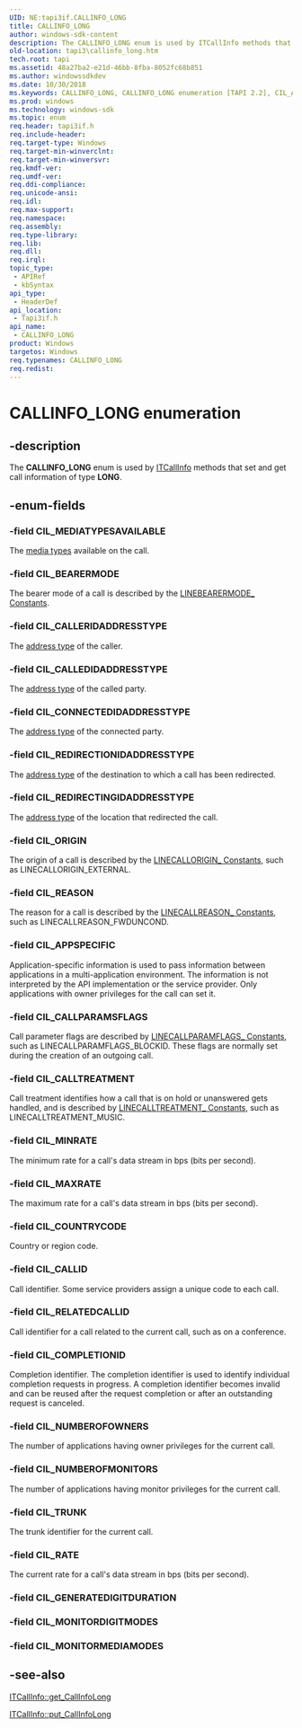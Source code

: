 ```yaml
---
UID: NE:tapi3if.CALLINFO_LONG
title: CALLINFO_LONG
author: windows-sdk-content
description: The CALLINFO_LONG enum is used by ITCallInfo methods that set and get call information of type LONG.
old-location: tapi3\callinfo_long.htm
tech.root: tapi
ms.assetid: 48a27ba2-e21d-46bb-8fba-8052fc68b851
ms.author: windowssdkdev
ms.date: 10/30/2018
ms.keywords: CALLINFO_LONG, CALLINFO_LONG enumeration [TAPI 2.2], CIL_APPSPECIFIC, CIL_BEARERMODE, CIL_CALLEDIDADDRESSTYPE, CIL_CALLERIDADDRESSTYPE, CIL_CALLID, CIL_CALLPARAMSFLAGS, CIL_CALLTREATMENT, CIL_COMPLETIONID, CIL_CONNECTEDIDADDRESSTYPE, CIL_COUNTRYCODE, CIL_MAXRATE, CIL_MEDIATYPESAVAILABLE, CIL_MINRATE, CIL_NUMBEROFMONITORS, CIL_NUMBEROFOWNERS, CIL_ORIGIN, CIL_RATE, CIL_REASON, CIL_REDIRECTINGIDADDRESSTYPE, CIL_REDIRECTIONIDADDRESSTYPE, CIL_RELATEDCALLID, CIL_TRUNK, _tapi3_callinfo_long, tapi3.callinfo_long, tapi3if/CALLINFO_LONG, tapi3if/CIL_APPSPECIFIC, tapi3if/CIL_BEARERMODE, tapi3if/CIL_CALLEDIDADDRESSTYPE, tapi3if/CIL_CALLERIDADDRESSTYPE, tapi3if/CIL_CALLID, tapi3if/CIL_CALLPARAMSFLAGS, tapi3if/CIL_CALLTREATMENT, tapi3if/CIL_COMPLETIONID, tapi3if/CIL_CONNECTEDIDADDRESSTYPE, tapi3if/CIL_COUNTRYCODE, tapi3if/CIL_MAXRATE, tapi3if/CIL_MEDIATYPESAVAILABLE, tapi3if/CIL_MINRATE, tapi3if/CIL_NUMBEROFMONITORS, tapi3if/CIL_NUMBEROFOWNERS, tapi3if/CIL_ORIGIN, tapi3if/CIL_RATE, tapi3if/CIL_REASON, tapi3if/CIL_REDIRECTINGIDADDRESSTYPE, tapi3if/CIL_REDIRECTIONIDADDRESSTYPE, tapi3if/CIL_RELATEDCALLID, tapi3if/CIL_TRUNK
ms.prod: windows
ms.technology: windows-sdk
ms.topic: enum
req.header: tapi3if.h
req.include-header: 
req.target-type: Windows
req.target-min-winverclnt: 
req.target-min-winversvr: 
req.kmdf-ver: 
req.umdf-ver: 
req.ddi-compliance: 
req.unicode-ansi: 
req.idl: 
req.max-support: 
req.namespace: 
req.assembly: 
req.type-library: 
req.lib: 
req.dll: 
req.irql: 
topic_type:
 - APIRef
 - kbSyntax
api_type:
 - HeaderDef
api_location:
 - Tapi3if.h
api_name:
 - CALLINFO_LONG
product: Windows
targetos: Windows
req.typenames: CALLINFO_LONG
req.redist: 
---
```


# CALLINFO_LONG enumeration


## -description


The 
<b>CALLINFO_LONG</b> enum is used by 
<a href="https://msdn.microsoft.com/5209d4a1-e05b-453e-8896-2dc71f0b9af0">ITCallInfo</a> methods that set and get call information of type <b>LONG</b>.


## -enum-fields




### -field CIL_MEDIATYPESAVAILABLE

The 
<a href="https://msdn.microsoft.com/3e418c9a-a008-4b94-b5d2-7c2eccb3bf87">media types</a> available on the call.


### -field CIL_BEARERMODE

The bearer mode of a call is described by the 
<a href="https://msdn.microsoft.com/87e46ec9-ed5f-4ff5-a382-34eb164f4e66">LINEBEARERMODE_ Constants</a>.


### -field CIL_CALLERIDADDRESSTYPE

The 
<a href="https://msdn.microsoft.com/2c32eda1-e510-40eb-ae75-fc7b9e9953cd">address type</a> of the caller.


### -field CIL_CALLEDIDADDRESSTYPE

The 
<a href="https://msdn.microsoft.com/2c32eda1-e510-40eb-ae75-fc7b9e9953cd">address type</a> of the called party.


### -field CIL_CONNECTEDIDADDRESSTYPE

The 
<a href="https://msdn.microsoft.com/2c32eda1-e510-40eb-ae75-fc7b9e9953cd">address type</a> of the connected party.


### -field CIL_REDIRECTIONIDADDRESSTYPE

The 
<a href="https://msdn.microsoft.com/2c32eda1-e510-40eb-ae75-fc7b9e9953cd">address type</a> of the destination to which a call has been redirected.


### -field CIL_REDIRECTINGIDADDRESSTYPE

The 
<a href="https://msdn.microsoft.com/2c32eda1-e510-40eb-ae75-fc7b9e9953cd">address type</a> of the location that redirected the call.


### -field CIL_ORIGIN

The origin of a call is described by the 
<a href="https://msdn.microsoft.com/b830a40e-62d9-4a6c-b43f-8318f30a7cd4">LINECALLORIGIN_ Constants</a>, such as LINECALLORIGIN_EXTERNAL.


### -field CIL_REASON

The reason for a call is described by the 
<a href="https://msdn.microsoft.com/16278146-886f-433a-afe5-64f4894b1428">LINECALLREASON_ Constants</a>, such as LINECALLREASON_FWDUNCOND.


### -field CIL_APPSPECIFIC

Application-specific information is used to pass information between applications in a multi-application environment. The information is not interpreted by the API implementation or the service provider. Only applications with owner privileges for the call can set it.


### -field CIL_CALLPARAMSFLAGS

Call parameter flags are described by 
<a href="https://msdn.microsoft.com/f323ec9f-5bab-4b5d-93ef-8a552ee0d591">LINECALLPARAMFLAGS_ Constants</a>, such as LINECALLPARAMFLAGS_BLOCKID. These flags are normally set during the creation of an outgoing call.


### -field CIL_CALLTREATMENT

Call treatment identifies how a call that is on hold or unanswered gets handled, and is described by 
<a href="https://msdn.microsoft.com/c28c9200-dd51-48b2-905c-fbe37c83b00f">LINECALLTREATMENT_ Constants</a>, such as LINECALLTREATMENT_MUSIC.


### -field CIL_MINRATE

The minimum rate for a call's data stream in bps (bits per second).


### -field CIL_MAXRATE

The maximum rate for a call's data stream in bps (bits per second).


### -field CIL_COUNTRYCODE

Country or region code.


### -field CIL_CALLID

Call identifier. Some service providers assign a unique code to each call.


### -field CIL_RELATEDCALLID

Call identifier for a call related to the current call, such as on a conference.


### -field CIL_COMPLETIONID

Completion identifier. The completion identifier is used to identify individual completion requests in progress. A completion identifier becomes invalid and can be reused after the request completion or after an outstanding request is canceled.


### -field CIL_NUMBEROFOWNERS

The number of applications having owner privileges for the current call.


### -field CIL_NUMBEROFMONITORS

The number of applications having monitor privileges for the current call.


### -field CIL_TRUNK

The trunk identifier for the current call.


### -field CIL_RATE

The current rate for a call's data stream in bps (bits per second).


### -field CIL_GENERATEDIGITDURATION


### -field CIL_MONITORDIGITMODES


### -field CIL_MONITORMEDIAMODES




## -see-also




<a href="https://msdn.microsoft.com/0c00e672-7bad-4a44-a76a-efd222f763d7">ITCallInfo::get_CallInfoLong</a>



<a href="https://msdn.microsoft.com/b5198b78-56f7-4964-970a-1068f2db4743">ITCallInfo::put_CallInfoLong</a>
 

 

